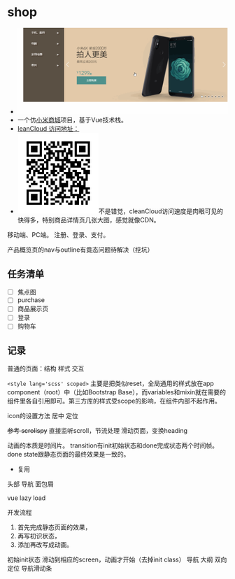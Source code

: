 # shop

- ![shophomepage](./modules/static/shophomepage.gif)
- 一个仿[小米商城](https://www.mi.com/)项目，基于Vue技术栈。
- [leanCloud 访问地址：](https://shonesinglone.leanapp.cn/shop/)
- ![leancloud_addr](./modules/static/leancloud_addr.png)不是错觉，cleanCloud访问速度是肉眼可见的快得多，特别商品详情页几张大图，感觉就像CDN。

移动端、PC端。 
注册、登录、支付。

产品概览页的nav与outline有竟态问题待解决（挖坑）

## 任务清单

- [ ] 焦点图
- [ ] purchase
- [ ] 商品展示页
- [ ] 登录
- [ ] 购物车

## 记录

普通的页面：结构 样式 交互

`<style lang='scss' scoped>`
主要是把类似reset，全局通用的样式放在app component（root）中（比如Bootstrap Base），而variables和mixin就在需要的组件里各自引用即可。第三方库的样式受scope的影响，在组件内部不起作用。

icon的设置方法
居中
定位

~~参考 scrollspy~~
直接监听scroll，节流处理
滑动页面，变换heading

动画的本质是时间片。
transition有init初始状态和done完成状态两个时间帧。done state跟静态页面的最终效果是一致的。

- 复用

头部
导航
面包屑

vue lazy load

开发流程

1. 首先完成静态页面的效果，
1. 再写初识状态，
1. 添加再改写成动画。

初始init状态
滑动到相应的screen，动画才开始（去掉init class）
导航 大纲 双向定位
导航滑动条